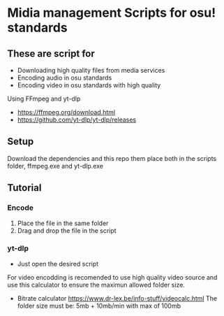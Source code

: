 # Midia management Scripts for osu! standards
## These are script for
- Downloading high quality files from media services
- Encoding audio in osu standards
- Encoding video in osu standards with high quality

Using FFmpeg and yt-dlp
- https://ffmpeg.org/download.html
- https://github.com/yt-dlp/yt-dlp/releases

## Setup
Download the dependencies and this repo them place both in the scripts folder, ffmpeg.exe and yt-dlp.exe

## Tutorial
### Encode
1. Place the file in the same folder
2. Drag and drop the file in the script
### yt-dlp
+ Just open the desired script

For video encodding is recomended to use high quality video source and use this calculator to ensure the maximun allowed folder size.
+ Bitrate calculator https://www.dr-lex.be/info-stuff/videocalc.html
The folder size must be:
5mb + 10mb/min with max of 100mb

